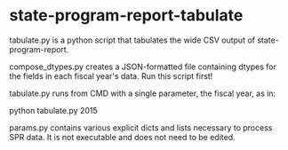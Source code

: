 # state-program-report-tabulate
tabulate.py is a python script that tabulates the wide CSV output of state-program-report.

compose_dtypes.py creates a JSON-formatted file containing dtypes for the fields in each fiscal year's data.
Run this script first!

tabulate.py runs from CMD with a single parameter, the fiscal year, as in:

python tabulate.py 2015

params.py contains various explicit dicts and lists necessary to process SPR data. It is not executable and does
not need to be edited.
